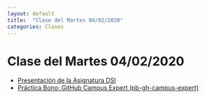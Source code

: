 ```yaml
---
layout: default
title:  "Clase del Martes 04/02/2020"
categories: Clases
---
```


# Clase del Martes 04/02/2020

* [Presentación de la Asignatura DSI]()
* [Práctica Bono: GitHub Campus Expert (pb-gh-campus-expert)]()
